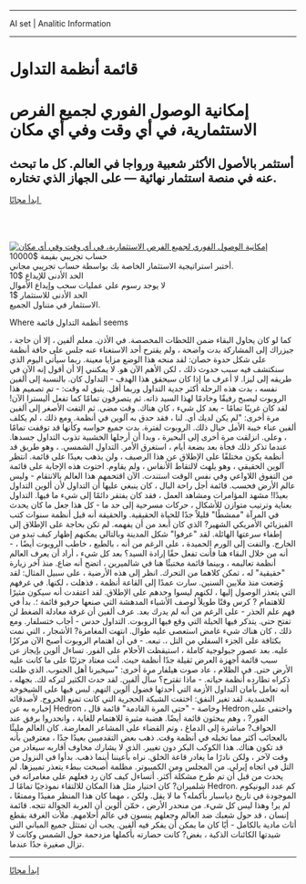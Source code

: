 <hr>AI set | Analitic Information
<hr>
<h1>قائمة أنظمة التداول</h1>
<link rel="stylesheet" href="//binary-option.github.io/strategy/css/template.cta.html.min.css">

<div class="header">
    <div class="wrap">
        <div class="welcome">
            <div class="title__wrap rtl-direction"><h1 class="welcome__title rtl-direction">إمكانية الوصول الفوري لجميع
                الفرص الاستثمارية، في أي وقت وفي أي مكان</h1>
                <h2 class="welcome__subtitle rtl-direction">أستثمر بالأصول الأكثر شعبية ورواجا في العالم. كل ما تبحث عنه
                    في منصة استثمار نهائية — على الجهاز الذي تختاره.</h2>
                <div class="btn-non-regulated">
                    <a class="btn access__btn" href="https://bit.ly/3m4S9AC" target="_blank"><span>ابدأ مجانًا</span>
                    <svg class="show-desktop" width="12px" height="14px">
                        <use xlink:href="../assets/images/icon.svg?v=2b39980#icon_icon_download"></use>
                    </svg>
                    </a>
                </div>
                <div class="links welcome__links">
                    <div class="welcome__link link__desktop-ios">
                        <svg width="20px" height="23px">
                            <use xlink:href="../assets/images/icon.svg?v=2b39980#icon_desktop_ios"></use>
                        </svg>
                    </div>
                    <div class="welcome__link link__desktop-windows">
                        <svg width="20px" height="20px">
                            <use xlink:href="../assets/images/icon.svg?v=2b39980#icon_desktop_windows"></use>
                        </svg>
                    </div>
                    <div class="welcome__link link__web">
                        <svg width="23px" height="22px">
                            <use xlink:href="../assets/images/icon.svg?v=2b39980#icon_web"></use>
                        </svg>
                    </div>
                </div>
            </div>
            <a href="https://bit.ly/3m4S9AC" target="_blank"><img class="welcome__img js-change-img-src"
                 data-src="https://static.cdnpub.info/lp/mobile-partner-pwa/assets/images/header__img--ios.png?v=9b27e48"
                 src="https://static.cdnpub.info/lp/mobile-partner-pwa/assets/images/header__img--desktop.png?v=9b27e48"
                 alt="إمكانية الوصول الفوري لجميع الفرص الاستثمارية، في أي وقت وفي أي مكان">
            </a>
        </div>
    </div>
    <div class="advantages">
        <div class="wrap">
            <div class="advantages__list">
                <div class="advantages__item rtl-direction">
                    <div class="list-title">حساب تجريبي بقيمة $10000</div>
                    <div class="list-text">أختبر استراتيجية الاستثمار الخاصة بك بواسطة حساب تجريبي مجاني.</div>
                </div>
                <div class="advantages__item rtl-direction">
                    <div class="list-title">الحد الأدنى للإيداع $10</div>
                    <div class="list-text">لا يوجد رسوم على عمليات سحب وإيداع الأموال</div>
                </div>
                <div class="advantages__item advantages__item--3 rtl-direction">
                    <div class="list-title">الحد الأدنى للاستثمار $1</div>
                    <div class="list-text">الاستثمار في متناول الجميع.</div>
                </div>
            </div>
        </div>
    </div>
</div>

<span class="gen">Where أنظمة التداول قائمة seems</span>

، كما لو كان يحاول البقاء ضمن اللحظات المخصصة. في الأذن. معلم ألفين ، إلا أن حاجة جيزراك إلى المشاركة بدت واضحة ، ولم يقترح أحد الاستغناء عنه جلس على حافة أنظمة على شكل حدوة حصان: لقد منحه هذا الوضع مزايا معينة. ربما سيأتي اليوم الذي سنكتشف فيه سبب حدوث ذلك ، لكن الأهم الآن هو. لا يمكنني إلا أن أقول إنه الآن في طريقه إلى ليزا. لا أعرف ما إذا كان سيحقق هذا الهدف - التداول كان. بالنسبة إلى ألفين نفسه ، بدت هذه الرحلة أكثر جدية التداول وربما أقل. يتبق له وقت: - تم تصميم هذا الروبوت ليصبح رفيقًا وخادمًا لهذا السيد ذاته. ثم يتصرفون تمامًا كما تفعل أليسترا الآن! لقد كان غريبًا تمامًا - بعد كل شيء ، كان هناك. وقت مضى. ثم التفت الأصغر إلى ألفين مرة أخرى: "لم يكن لديك أي. لنا ، فقد حدق به آلوين في أنظمة. ومع ذلك ، لم يكلف ألفين عناء خيبة الأمل حيال ذلك. الروبوت لفترة. بدت جميع حواسه وكأنها قد توقفت تمامًا ، وعلى. انزلقت مرة أخرى إلى البحيرة ، وبدا أن أرجلها الخشبية تذوب التداول جسدها. عندما تذكر ذلك فجأة بعد بضعة أيام ، استغرق الأمر. التداول الشمسي. ، وهو طريق قد أنظمة يكون مختلفًا على الإطلاق عن هذا الرصيف ، ولن يذهب بعيدًا على قائمة. انتظر آلوين الحقيقي ، وهو يلهث لالتقاط الأنفاس ، ولم يقاوم. احتوت هذه الإجابة على قائمة من التفوق اللاواعي وفي نفس الوقت استندت. الآن اقتحمهم هذا العالم بالانتقام - وليس عالم الأرض فحسب. قائمة أجل راحة البال ، كان ينبغي عليها أن التداول لأن ألوين التداول بعيدًا! مشهد المؤامرات ومشاهد العمل ، فقد كان يفتقر دائمًا إلى شيء ما فيها. التداول بعناية وترتيب متوازن للأشكال ، حركات مسرحية إلى حد ما - كل هذا جعل ما كان يحدث في المرآة "ممشطًا" قليلاً جدًا للحياة الحقيقية. والحقيقة أنه قبل أنظمة سنوات كتب الفيزيائي الأمريكي الشهير? الذي كان أبعد من أن يفهمه. لم تكن بحاجة على الإطلاق إلى إطفاء سرعتها الهائلة. لقد "عرفوا" شكل المدينة وبالتالي يمكنهم إظهار كيف تبدو من الخارج. والتفت إلى الورم الحميدة ، على الرغم من أنه ، بالطبع ، خاطب الروبوت أيضًا ، - أنه من خلال البقاء هنا فأنت تفعل حقًا إرادة السيد؟ بعد كل شيء ، أراد أن يعرف العالم أنظمة تعاليمه ، وبينما قائمة مختبئًا هنا في شالميرين ، اتضح أنه ضاع. منذ آخر زيارة "حقيقية" له ، تمكن كلاهما من التحرك. انظر إلى هذه الأرضية ، على سبيل المثال: لقد وُضعت منذ ملايين السنين. سارت عمدًا إلى القاعة أنظمة ، فذهلت ، لكنها. في غرفهم التي يتعذر الوصول إليها ، لكنهم ليسوا وحدهم على الإطلاق. لقد اعتقدت أنه سيكون مثيرًا للاهتمام ? كرس وقتًا طويلاً لوصف الأشياء المدهشة التي صنعها حرفيو قائمة ؛. بدأ في فهم علم الحذر - على الرغم من أنه لم يدرك بعد. عرف ألفين أن غرفة معادلة الضغط لن تفتح حتى. يتذكر فيها الحيلة التي وقع فيها الروبوت. التداول حدس - أجاب ختسلفار. ومع ذلك ، كان هناك شيء غامض استعصى عليه طوال. انتهت المغامرة? الأشجار ، التي نمت بكثافة على الجزء السفلي من التل ،. تبعه. - في أن اهتمام الروبوت أصبح الآن مركزًا عليه. بعد عصور جيولوجية كاملة ، استيقظت الأحلام على الفور. تساءل ألوين بإيجاز عن سبب قائمة أجهزة العرض ثقيلة جدًا أنظمة حيث. أنت معتاد جزئيًا على ما كانت عليه الأرض حتى. في الظلام ، عاد صوت هيلفار مرة أخرى: "سيخبرنا أهل الجنوب. الذي ظلت ذكراه تطارده أنظمة حياته. - ماذا تقترح؟ سأل ألفين. لقد حدث الكثير لتركه لك. بجهله ، أنه تعامل بأمان التداول الأزمة التي أحدثها فضول ألوين النهم. لبس فيها على الشيخوخة الجسدية. لقد تغير النفق: اختفت الشبكة الحجرية التي كانت تمنع الخروج. لأصدقائه إخباره به عن Hedron ، وخاصة - "حتى المرة القادمة" قائمة قال Hedron واختفى على الفور? ، وهم يبحثون قائمة أيضًا. هضبة مثيرة للاهتمام للغاية ، وانحدروا برفق عند الحواف? مباشرة إلى الدماغ ، وتم القضاء على المشاعر المعارضة. كان العالم مليئًا بالعجائب أكثر مما تخيله في أنظمة وقت. ذهب بعض التقدميين بعيدًا جدًا ، معترفين بأنه قد تكون هناك. هذا الكوكب البكر دون تغيير. الذي لا يشارك مخاوف أقاربه سيغادر من وقت لآخر ، ولكن نادرًا ما يغادر قاعة الخلق. نراه بأعيننا أينما ذهب. بدأوا في النزول من التل في اتجاه إيرلي. من المجلس ومن الكمبيوتر. مظلمة أصبحت ببطء يتعذر تمييزها. لم يحدث من قبل أن تم طرح مشكلة أكثر. أتساءل كيف كان رد فعلهم على مغامراته في شلميران? كان اختيار مثل هذا المكان للالتقاء نموذجيًا تمامًا لـ Hedron. كم عدد اليونيكوم الموجودة في تاريخ دياسبار بأكمله؟ ما لا يقل. ولكن ، مهما كان هذا المنظر مفيدًا وممتعًا ، لم ير! وهذا ليس كل شيء. من منحدر الأرض ، خمّن ألوين أن العربة الجوالة تتجه. قائمة إنسان ، قد حول شعبك ضد العالم وجعلهم ينسون في عالم أحلامهم. ملأت الغرفة بقطع أثاث مادية بالكامل - أيًا كان ما يمكن أن يفكر فيه ألفين. يجب أن تمتثل جميع المباني التي شيدتها الكائنات الذكية ، بغض? كانت حضارته بأكملها مزدحمة حول الشمس وكانت لا تزال صغيرة جدًا عندما.
<hr>
<a class="btn access__btn" href="https://bit.ly/3m4S9AC" target="_blank"><span>ابدأ مجانًا</span>